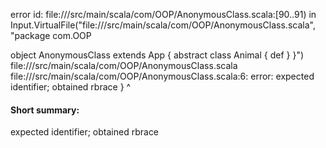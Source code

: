 error id: file://<WORKSPACE>/src/main/scala/com/OOP/AnonymousClass.scala:[90..91) in Input.VirtualFile("file://<WORKSPACE>/src/main/scala/com/OOP/AnonymousClass.scala", "package com.OOP

object AnonymousClass extends App {
  abstract class Animal {
    def 
  }
}")
file://<WORKSPACE>/src/main/scala/com/OOP/AnonymousClass.scala
file://<WORKSPACE>/src/main/scala/com/OOP/AnonymousClass.scala:6: error: expected identifier; obtained rbrace
  }
  ^
#### Short summary: 

expected identifier; obtained rbrace